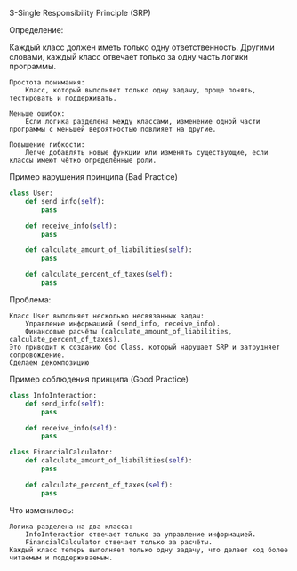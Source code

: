 S-Single Responsibility Principle (SRP)

Определение:

Каждый класс должен иметь только одну ответственность. Другими словами, каждый класс отвечает только за одну часть логики программы.

    Простота понимания:
        Класс, который выполняет только одну задачу, проще понять, тестировать и поддерживать.

    Меньше ошибок:
        Если логика разделена между классами, изменение одной части программы с меньшей вероятностью повлияет на другие.

    Повышение гибкости:
        Легче добавлять новые функции или изменять существующие, если классы имеют чётко определённые роли.

Пример нарушения принципа (Bad Practice)
```python
class User:
    def send_info(self):
        pass

    def receive_info(self):
        pass

    def calculate_amount_of_liabilities(self):
        pass

    def calculate_percent_of_taxes(self):
        pass
```
Проблема:

    Класс User выполняет несколько несвязанных задач:
        Управление информацией (send_info, receive_info).
        Финансовые расчёты (calculate_amount_of_liabilities, calculate_percent_of_taxes).
    Это приводит к созданию God Class, который нарушает SRP и затрудняет сопровождение.
    Сделаем декомпозицию

Пример соблюдения принципа (Good Practice)
```python
class InfoInteraction:
    def send_info(self):
        pass

    def receive_info(self):
        pass

class FinancialCalculator:
    def calculate_amount_of_liabilities(self):
        pass

    def calculate_percent_of_taxes(self):
        pass
```
Что изменилось:

    Логика разделена на два класса:
        InfoInteraction отвечает только за управление информацией.
        FinancialCalculator отвечает только за расчёты.
    Каждый класс теперь выполняет только одну задачу, что делает код более читаемым и поддерживаемым.